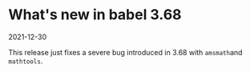 # What's new in babel 3.68

2021-12-30

This release just fixes a severe bug introduced in 3.68 with
`amsmath`and `mathtools`.










